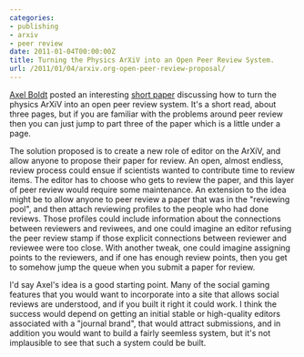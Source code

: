```yaml
---
categories:
- publishing
- arxiv
- peer review
date: 2011-01-04T00:00:00Z
title: Turning the Physics ArXiV into an Open Peer Review System.
url: /2011/01/04/arxiv.org-open-peer-review-proposal/
---
```


[Axel Boldt][ab] posted an interesting [short paper][paper] discussing how to turn the physics ArXiV into an open peer review system. It's a short read, about three pages, but if you are familiar with the problems around peer review then you can just jump to part three of the paper which is a little under a page.

 The solution proposed is to create a new role of editor on the ArXiV, and allow anyone to propose their paper for review.  An open, almost endless, review process could ensue if scientists wanted to contribute time to review items. The editor has to choose who gets to review the paper, and this layer of peer review would require some maintenance. An extension to the idea might be to allow anyone to peer review a paper that was in the "reviewing pool", and then attach reviewing profiles to the people who had done reviews. Those profiles could include information about the connections between reviewers and reviwees, and one could imagine an editor refusing the peer review stamp if those explicit connections between reviewer and reviewee were too close. With another tweak, one could imagine assigning points to the reviewers, and if one has enough review points, then you get to somehow jump the queue when you submit a paper for review.

I'd say Axel's idea is a good starting point. Many of the social gaming features that you would want to incorporate into a site that allows social reviews are understood, and if you built it right it could work. I think the success would depend on getting an initial stable or high-quality editors associated with a "journal brand", that would attract submissions, and in addition you would want to build a fairly seemless system, but it's not implausible to see that such a system could be built.

[ab]: http://math-www.uni-paderborn.de/~axel/
[paper]: http://arxiv.org/pdf/1011.6590v1
